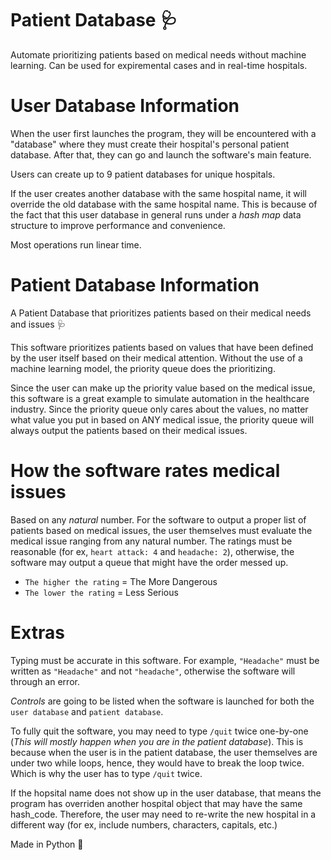 # Patient Database 🩺

Automate prioritizing patients based on medical needs without machine learning. Can be used for expiremental cases and in real-time hospitals. 


# User Database Information 

When the user first launches the program, they will be encountered with a "database" where they must create their hospital's personal patient database. After that, they can go and launch the software's main feature.

Users can create up to 9 patient databases for unique hospitals. 

If the user creates another database with the same hospital name, it will override the old database with the same hospital name. This is because of the fact that this user database in general runs under a *hash map* data structure to improve performance and convenience. 

Most operations run linear time.


# Patient Database Information

A Patient Database that prioritizes patients based on their medical needs and issues 🩺

This software prioritizes patients based on values that have been defined by the user itself based on their medical attention. Without the use of a machine learning model, the priority queue does the prioritizing.

Since the user can make up the priority value based on the medical issue, this software is a great example to simulate automation in the healthcare industry. Since the priority queue only cares about the values, no matter what value you put in based on ANY medical issue, the priority queue will always output the patients based on their medical issues. 


# How the software rates medical issues
Based on any *natural* number. For the software to output a proper list of patients based on medical issues, the user themselves must evaluate the medical issue ranging from any natural number. The ratings must be reasonable (for ex, `heart attack: 4` and `headache: 2`), otherwise, the software may output a queue that might have the order messed up.

- `The higher the rating` = The More Dangerous 
- `The lower the rating` = Less Serious 



# Extras

Typing must be accurate in this software. For example, `"Headache"` must be written as `"Headache"` and not `"headache"`, otherwise the software will through an error.

*Controls* are going to be listed when the software is launched for both the `user database` and `patient database`. 

To fully quit the software, you may need to type `/quit` twice one-by-one (*This will mostly happen when you are in the patient database*). This is because when the user is in the patient database, the user themselves are under two while loops, hence, they would have to break the loop twice. Which is why the user has to type  `/quit` twice.

If the hopsital name does not show up in the user database, that means the program has overriden another hospital object that may have the same hash_code. Therefore, the user may need to re-write the new hospital in a different way (for ex, include numbers, characters, capitals, etc.)

Made in Python 🐍
